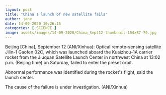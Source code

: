 ```yaml
---
layout: post
title: "China s launch of new satellite fails"
author: jane 
date: 14-09-2020 10:26:15 
categories: [ SCIENCE ] 
image: assets/images/14-09-2020/China_Sept12-thumbnail-154x87-70.jpg
---
```

Beijing [China], September 12 (ANI/Xinhua): Optical remote-sensing satellite Jilin-1 Gaofen 02C, which was launched aboard the Kuaizhou-1A carrier rocket from the Jiuquan Satellite Launch Center in northwest China at 13:02 p.m. (Beijing time) on Saturday, failed to enter the preset orbit.



Abnormal performance was identified during the rocket's flight, said the launch center.

The cause of the failure is under investigation. (ANI/Xinhua)

